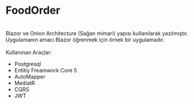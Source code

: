 # FoodOrder
<br>
Blazor ve Onion Architecture (Sağan mimari) yapısı kullanılarak yazılmıştır. Uygulamanın amacı Blazor öğrenmek için örnek bir uygulamadır.<br>

<br>
Kullanınan Araçlar: <br>
<ul>
  <li>Postgresql</li>
  <li>Entitiy Freamwork Core 5</li>
  <li>AutoMapper</li>
  <li>MediatR</li>
  <li>CQRS</li>
  <li>JWT</li>
 </ul>
  

